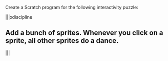 Create a Scratch program for the following interactivity puzzle:

|||xdiscipline
## Add a bunch of sprites. Whenever you click on a sprite, all other sprites do a dance.
|||